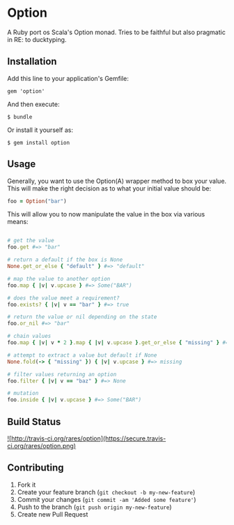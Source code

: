 # Option

A Ruby port os Scala's Option monad. Tries to be faithful
but also pragmatic in RE: to ducktyping.

## Installation

Add this line to your application's Gemfile:

    gem 'option'

And then execute:

    $ bundle

Or install it yourself as:

    $ gem install option

## Usage

Generally, you want to use the Option(A) wrapper method to box
your value. This will make the right decision as to what your initial
value should be:

```ruby
foo = Option("bar")
```

This will allow you to now manipulate the value in the box via various means:

```ruby

# get the value
foo.get #=> "bar"

# return a default if the box is None
None.get_or_else { "default" } #=> "default"

# map the value to another option
foo.map { |v| v.upcase } #=> Some("BAR")

# does the value meet a requirement?
foo.exists? { |v| v == "bar" } #=> true

# return the value or nil depending on the state
foo.or_nil #=> "bar"

# chain values
foo.map { |v| v * 2 }.map { |v| v.upcase }.get_or_else { "missing" } #=> BARBAR

# attempt to extract a value but default if None
None.fold(-> { "missing" }) { |v| v.upcase } #=> missing

# filter values returning an option
foo.filter { |v| v == "baz" } #=> None

# mutation
foo.inside { |v| v.upcase } #=> Some("BAR")
```

## Build Status
<a href="http://travis-ci.org/rares/option">![http://travis-ci.org/rares/option](https://secure.travis-ci.org/rares/option.png)</a>

## Contributing

1. Fork it
2. Create your feature branch (`git checkout -b my-new-feature`)
3. Commit your changes (`git commit -am 'Added some feature'`)
4. Push to the branch (`git push origin my-new-feature`)
5. Create new Pull Request
